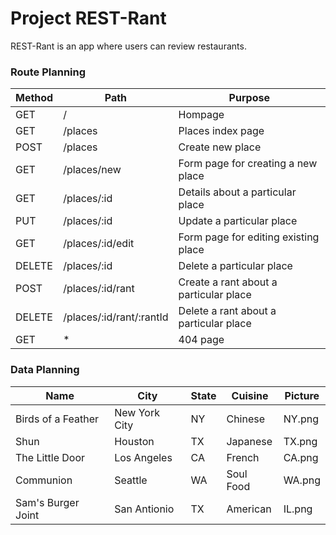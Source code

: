 # Project REST-Rant

REST-Rant is an app where users can review restaurants.

### Route Planning

| Method    | Path | Purpose |
|-----------|---------------------------|-----------------------------------------------|
| GET       | /                         | Hompage                                       |
| GET       | /places                   | Places index page                             |
| POST      | /places                   | Create new place                              |
| GET       | /places/new               | Form page for creating a new place            |
| GET       | /places/:id               | Details about a particular place              |
| PUT       | /places/:id               | Update a particular place                     |
| GET       | /places/:id/edit          | Form page for editing existing place          |
| DELETE    | /places/:id               | Delete a particular place                     |
| POST      | /places/:id/rant          | Create a rant about a particular place        |
| DELETE    | /places/:id/rant/:rantId  | Delete a rant about a particular place        |
| GET       | *                         | 404 page                                      |

### Data Planning

| Name              | City         | State | Cuisine    | Picture |
|-------------------|--------------|-------|------------|---------|
| Birds of a Feather| New York City| NY    | Chinese    | NY.png  |
| Shun              | Houston      | TX    | Japanese   | TX.png  |
| The Little Door   | Los Angeles  | CA    | French     | CA.png  |
| Communion         | Seattle      | WA    | Soul Food  | WA.png  |
| Sam's Burger Joint| San Antionio | TX    | American   | IL.png  |